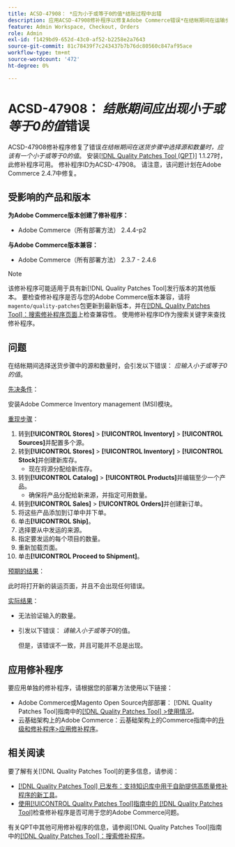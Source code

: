 ```yaml
---
title: ACSD-47908： *应为小于或等于0的值*结账过程中出错
description: 应用ACSD-47908修补程序以修复Adobe Commerce错误*在结帐期间在运输步骤中选择源和数量时，应提供一个小于或等于0的值*。
feature: Admin Workspace, Checkout, Orders
role: Admin
exl-id: f1429bd9-652d-43c0-af52-b2258e2a7643
source-git-commit: 81c78439f7c243437b7b76dc80560c847af95ace
workflow-type: tm+mt
source-wordcount: '472'
ht-degree: 0%

---
```


# ACSD-47908： *结账期间应出现小于或等于0的值*&#x200B;错误

ACSD-47908修补程序修复了错误&#x200B;*在结帐期间在送货步骤中选择源和数量时，应该有一个小于或等于0的值*。 安装[[!DNL Quality Patches Tool (QPT)]](https://experienceleague.adobe.com/en/docs/commerce-knowledge-base/kb/announcements/commerce-announcements/magento-quality-patches-released-new-tool-to-self-serve-quality-patches) 1.1.27时，此修补程序可用。 修补程序ID为ACSD-47908。 请注意，该问题计划在Adobe Commerce 2.4.7中修复。

## 受影响的产品和版本

**为Adobe Commerce版本创建了修补程序：**

* Adobe Commerce（所有部署方法） 2.4.4-p2

**与Adobe Commerce版本兼容：**

* Adobe Commerce（所有部署方法） 2.3.7 - 2.4.6

>[!NOTE]
>
>该修补程序可能适用于具有新[!DNL Quality Patches Tool]发行版本的其他版本。 要检查修补程序是否与您的Adobe Commerce版本兼容，请将`magento/quality-patches`包更新到最新版本，并在[[!DNL Quality Patches Tool]：搜索修补程序页面](https://experienceleague.adobe.com/tools/commerce-quality-patches/index.html)上检查兼容性。 使用修补程序ID作为搜索关键字来查找修补程序。

## 问题

在结帐期间选择送货步骤中的源和数量时，会引发以下错误： *应输入小于或等于0的值*。

<u>先决条件</u>：

安装Adobe Commerce Inventory management (MSI)模块。

<u>重现步骤</u>：

1. 转到&#x200B;**[!UICONTROL Stores]** > **[!UICONTROL Inventory]** > **[!UICONTROL Sources]**&#x200B;并配置多个源。
1. 转到&#x200B;**[!UICONTROL Stores]** > **[!UICONTROL Inventory]** > **[!UICONTROL Stock]**&#x200B;并创建新库存。
   * 现在将源分配给新库存。
1. 转到&#x200B;**[!UICONTROL Catalog]** > **[!UICONTROL Products]**&#x200B;并编辑至少一个产品。
   * 确保将产品分配给新来源，并指定可用数量。
1. 转到&#x200B;**[!UICONTROL Sales]** > **[!UICONTROL Orders]**&#x200B;并创建新订单。
1. 将这些产品添加到订单中并下单。
1. 单击&#x200B;**[!UICONTROL Ship]**。
1. 选择要从中发运的来源。
1. 指定要发运的每个项目的数量。
1. 重新加载页面。
1. 单击&#x200B;**[!UICONTROL Proceed to Shipment]**。

<u>预期的结果</u>：

此时将打开新的装运页面，并且不会出现任何错误。

<u>实际结果</u>：

* 无法验证输入的数量。
* 引发以下错误： *请输入小于或等于0*&#x200B;的值。

  但是，该错误不一致，并且可能并不总是出现。

## 应用修补程序

要应用单独的修补程序，请根据您的部署方法使用以下链接：

* Adobe Commerce或Magento Open Source内部部署： [!DNL Quality Patches Tool]指南中的[[!DNL Quality Patches Tool] >使用情况](/help/tools/quality-patches-tool/usage.md)。
* 云基础架构上的Adobe Commerce：云基础架构上的Commerce指南中的[升级和修补程序>应用修补程序](https://experienceleague.adobe.com/docs/commerce-cloud-service/user-guide/develop/upgrade/apply-patches.html)。

## 相关阅读

要了解有关[!DNL Quality Patches Tool]的更多信息，请参阅：

* [[!DNL Quality Patches Tool] 已发布：支持知识库中用于自助提供高质量修补程序的新工具](https://experienceleague.adobe.com/en/docs/commerce-knowledge-base/kb/announcements/commerce-announcements/magento-quality-patches-released-new-tool-to-self-serve-quality-patches)。
* [使用[!UICONTROL Quality Patches Tool]指南中的 [!DNL Quality Patches Tool]](/help/tools/quality-patches-tool/patches-available-in-qpt/check-patch-for-magento-issue-with-magento-quality-patches.md)检查修补程序是否可用于您的Adobe Commerce问题。


有关QPT中其他可用修补程序的信息，请参阅[!DNL Quality Patches Tool]指南中的[[!DNL Quality Patches Tool]：搜索修补程序](https://experienceleague.adobe.com/tools/commerce-quality-patches/index.html)。
